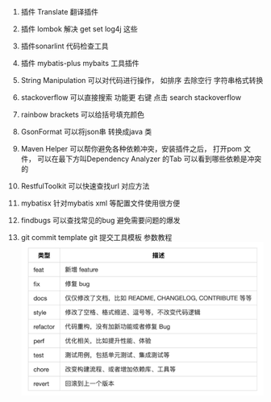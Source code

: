 1. 插件 Translate 翻译插件

2. 插件 lombok  解决 get set log4j 这些

3. 插件sonarlint 代码检查工具

4. 插件 mybatis-plus  mybaits 工具插件

5. String Manipulation 可以对代码进行操作， 如排序 去除空行 字符串格式转换

6. stackoverflow 可以直接搜索 功能更 右键 点击 search stackoverflow

7. rainbow brackets  可以给括号填充颜色

8. GsonFormat 可以将json串 转换成java 类

9. Maven Helper 可以帮你避免各种依赖冲突，安装插件之后， 打开pom 文件， 可以在最下方叫Dependency Analyzer 的Tab 可以看到哪些依赖是冲突的

10. RestfulToolkit  可以快速查找url 对应方法

11. mybatisx  针对mybatis xml 等配置文件使用很方便

12. findbugs 可以查找常见的bug 避免需要问题的爆发

13. git commit template  git 提交工具模板 参数教程 
    ![参数教程](./images/o4pe6faQmgGVSI8ljIb1Bw.png)


